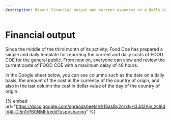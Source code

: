 ```yaml
---
description: Report financial output and current expenses on a daily basis
---
```


# Financial output

Since the middle of the third month of its activity, Food Coe has prepared a simple and daily template for reporting the current and daily costs of FOOD COE for the general public. From now on, everyone can view and review the current costs of FOOD COE with a maximum delay of 48 hours.

In the Google sheet below, you can see columns such as the date on a daily basis, the amount of the cost in the currency of the country of origin, and also in the last column the cost in dollar value of the day of the country of origin.

{% embed url="https://docs.google.com/spreadsheets/d/1SasBy2nrxlyH3Jd2Ajv_zcl8diV4i-Dl5n1rP60NMhI/edit?usp=sharing" %}
